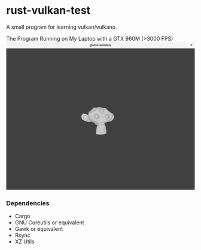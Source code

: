 # rust-vulkan-test
A small program for learning vulkan/vulkano.

The Program Running on My Laptop with a GTX 960M (>3000 FPS)
![Screenshot of the program with a rotating monkey](screenshots/2016-12-31.png)

### Dependencies
* Cargo
* GNU Coreutils or equivalent
* Gawk or equivalent
* Rsync
* XZ Utils
